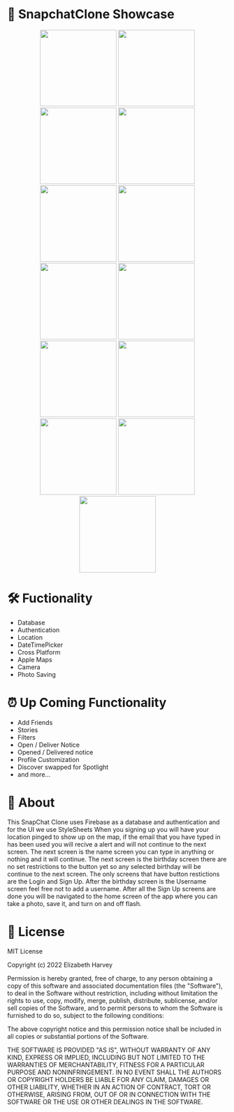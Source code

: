 #
# 📱 SnapchatClone Showcase
<p align="middle" float="bottom">
<img src="https://user-images.githubusercontent.com/97624434/205147410-24057bcb-073e-4f01-aa89-08fb0c55734e.png" width="175">
<img src="https://user-images.githubusercontent.com/97624434/205147838-82e812a3-5244-42b2-aff1-54a444e03a1f.png" width="175">
<img src="https://user-images.githubusercontent.com/97624434/205148293-6d7563d1-84d9-4f88-98cc-6ff8b6c157ac.png" width="175">
<img src="https://user-images.githubusercontent.com/97624434/205148454-24774526-349a-4231-878d-b32d6eb0453d.png" width="175">
<img src="https://user-images.githubusercontent.com/97624434/205148607-ce2431bd-02fb-4244-a9c2-189074f3ee30.png" width="175">
<img src="https://user-images.githubusercontent.com/97624434/205148844-e05a93d9-4b3e-43b1-800b-09f505c851f2.png" width="175">
<img src="https://user-images.githubusercontent.com/97624434/205149176-e1c913e5-b7a0-411d-8ccf-1bc4cafdf101.png" width="175">
<img src="https://user-images.githubusercontent.com/97624434/205149311-8363e719-bdc5-487d-b2c3-4207351423e3.png" width="175">
<img src="https://user-images.githubusercontent.com/97624434/205149548-ff4817d1-e418-42aa-af9e-c7f38bb2e01d.png" width="175"> 
<img src="https://user-images.githubusercontent.com/97624434/205148937-4f3315f4-e3cc-473e-85d6-24320d0c9467.png" width="175">
<img src="https://user-images.githubusercontent.com/97624434/205149767-f25c1196-23d5-4c9f-8354-49cf33210eb2.png" width="175">
<img src="https://user-images.githubusercontent.com/97624434/205149662-a844c5e9-6757-4036-8e46-a4855c617fe4.png" width="175">
<img src="https://user-images.githubusercontent.com/97624434/205149936-c7f7a6b7-0048-43cb-97e7-31605af585ec.png" width="175">
</p>





#
# 🛠 Fuctionality
- Database
- Authentication 
- Location
- DateTimePicker
- Cross Platform
- Apple Maps
- Camera 
- Photo Saving

#
# ⏰ Up Coming Functionality
- Add Friends
- Stories
- Filters
- Open / Deliver Notice
- Opened / Delivered notice
- Profile Customization
- Discover swapped for Spotlight
- and more...


#
# 🧠 About
This SnapChat Clone uses Firebase as a database and authentication and for the UI we use StyleSheets
When you signing up you will have your location pinged to show up on the map,
if the email that you have typed in has been used you will recive a alert and will not continue to the next screen.
The next screen is the name screen you can type in anything or nothing and it will continue.
The next screen is the birthday screen there are no set restrictions to the button yet so any selected birthday will be continue to the next screen.
The only screens that have button restictions are the Login and Sign Up.
After the birthday screen is the Username screen feel free not to add a username. 
After all the Sign Up screens are done you will be navigated to the home screen of the app where you can take a photo, save it, and turn on and off flash.

#
# 📃 License

MIT License

Copyright (c) 2022 Elizabeth Harvey

Permission is hereby granted, free of charge, to any person obtaining a copy of this software and associated documentation files (the "Software"), to deal in the Software without restriction, including without limitation the rights to use, copy, modify, merge, publish, distribute, sublicense, and/or sell copies of the Software, and to permit persons to whom the Software is furnished to do so, subject to the following conditions:

The above copyright notice and this permission notice shall be included in all copies or substantial portions of the Software.

THE SOFTWARE IS PROVIDED "AS IS", WITHOUT WARRANTY OF ANY KIND, EXPRESS OR IMPLIED, INCLUDING BUT NOT LIMITED TO THE WARRANTIES OF MERCHANTABILITY, FITNESS FOR A PARTICULAR PURPOSE AND NONINFRINGEMENT. IN NO EVENT SHALL THE AUTHORS OR COPYRIGHT HOLDERS BE LIABLE FOR ANY CLAIM, DAMAGES OR OTHER LIABILITY, WHETHER IN AN ACTION OF CONTRACT, TORT OR OTHERWISE, ARISING FROM, OUT OF OR IN CONNECTION WITH THE SOFTWARE OR THE USE OR OTHER DEALINGS IN THE SOFTWARE.

